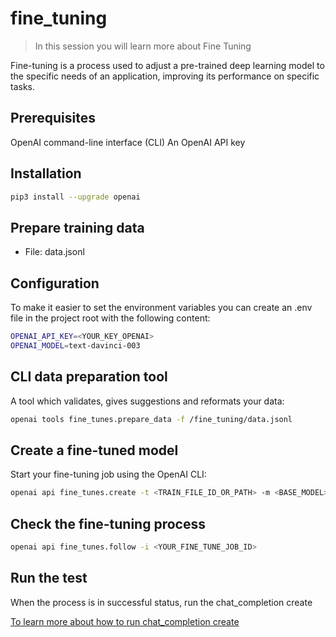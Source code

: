 # fine_tuning

> In this session you will learn more about Fine Tuning

Fine-tuning is a process used to adjust a pre-trained deep learning model to the specific needs of an application, improving its performance on specific tasks.

## Prerequisites
OpenAI command-line interface (CLI)
An OpenAI API key

## Installation
```sh
pip3 install --upgrade openai
```

## Prepare training data
* File: data.jsonl

## Configuration
To make it easier to set the environment variables you can create an .env file in the project root with the following content:
```sh
OPENAI_API_KEY=<YOUR_KEY_OPENAI>
OPENAI_MODEL=text-davinci-003
```

## CLI data preparation tool
A tool which validates, gives suggestions and reformats your data:
```sh
openai tools fine_tunes.prepare_data -f /fine_tuning/data.jsonl
```

## Create a fine-tuned model
Start your fine-tuning job using the OpenAI CLI:
```sh
openai api fine_tunes.create -t <TRAIN_FILE_ID_OR_PATH> -m <BASE_MODEL>
```

## Check the fine-tuning process
```sh
openai api fine_tunes.follow -i <YOUR_FINE_TUNE_JOB_ID>
```

## Run the test
When the process is in successful status, run the chat_completion create

[To learn more about how to run chat_completion create](https://github.com/nelsonfrugeri/gpt-manual/blob/main/chat_completion) 
